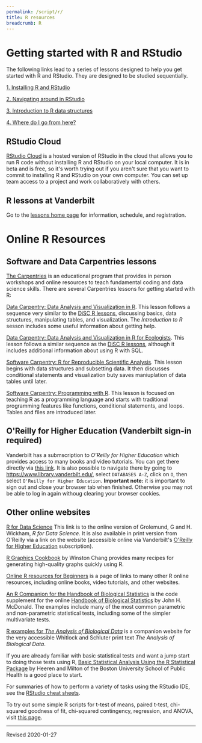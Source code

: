 ```yaml
---
permalink: /script/r/
title: R resources
breadcrumb: R
---
```


# Getting started with R and RStudio

The following links lead to a series of lessons designed to help you get started with R and RStudio.  They are designed to be studied sequentially.

[1. Installing R and RStudio](install)

[2. Navigating around in RStudio](navigate)

[3. Introduction to R data structures](structures)

[4. Where do I go from here?](next)

## RStudio Cloud

[RStudio Cloud](https://rstudio.cloud/) is a hosted version of RStudio in the cloud that allows you to run R code without installing R and RStudio on your local computer. It is in beta and is free, so it's worth trying out if you aren't sure that you want to commit to installing R and RStudio on your own computer.  You can set up team access to a project and work collaboratively with others.

## R lessons at Vanderbilt

Go to the [lessons home page](lessons/) for information, schedule, and registration.


# Online R Resources

## Software and Data Carpentries lessons

[The Carpentries](https://carpentries.org/) is an educational program that provides in person workshops and online resources to teach fundamental coding and data science skills.  There are several Carpentries lessons for getting started with R:

[Data Carpentry: Data Analysis and Visualization in R](https://datacarpentry.org/R-genomics/). This lesson follows a sequence very similar to the [DiSC R lessons](lessons/), discussing basics, data structures, manipulating tables, and visualization. The *Introduction to R* sesson includes some useful information about getting help.

[Data Carpentry: Data Analysis and Visualization in R for Ecologists](https://datacarpentry.org/R-ecology-lesson/).  This lesson follows a similar sequence as the [DiSC R lessons](lessons/), although it includes additional information about using R with SQL.

[Software Carpentry: R for Reproducible Scientific Analysis](http://swcarpentry.github.io/r-novice-gapminder/). This lesson begins with data structures and subsetting data. It then discusses conditional statements and visualization buty saves maniuplation of data tables until later. 

[Software Carpentry: Programming with R](http://swcarpentry.github.io/r-novice-inflammation/). This lesson is focused on teaching R as a programming language and starts with traditional programming features like functions, conditional statements, and loops. Tables and files are introduced later. 

## O'Reilly for Higher Education (Vanderbilt sign-in required)

Vanderbilt has a submscription to *O'Reilly for Higher Education* which provides access to many books and video tutorials.  You can get there directly via [this link](http://www.library.vanderbilt.edu/eres?id=1676).  It is also possible to navigate there by going to <https://www.library.vanderbilt.edu/>, select `DATABASES A-Z`, click on `O`, then select `O'Reilly for Higher Education`.  **Important note:** it is important to sign out and close your browser tab when finished.  Otherwise you may not be able to log in again withoug clearing your browser cookies.

## Other online websites

[R for Data Science](https://r4ds.had.co.nz/) This link is to the online version of Grolemund, G and H. Wickham, *R for Data Science*.  It is also available in print version from O'Reilly via a link on the website (accessible online via Vanderbilt's [O'Reilly for Higher Education](http://www.library.vanderbilt.edu/eres?id=1676) subscription).

[R Graphics Cookbook](https://r-graphics.org/) by Winston Chang provides many recipes for generating high-quality graphs quickly using R.

[Online R resources for Beginners](http://www.introductoryr.co.uk/R_Resources_for_Beginners.html) is a page of links to many other R online resources, including online books, video tutorials, and other websites.

[An R Companion for the Handbook of Biological Statistics](http://rcompanion.org/rcompanion/) is the code supplement for the online [Handbook of Biological Statistics](http://www.biostathandbook.com/) by John H. McDonald.  The examples include many of the most common parametric and non-parametric statistical tests, including some of the simpler multivariate tests.

[R examples for *The Analysis of Biological Data*](http://whitlockschluter.zoology.ubc.ca/r-code) is a companion website for the very accessible Whitlock and Schluter print text *The Analysis of Biological Data*.  

If you are already familiar with basic statistical tests and want a jump start to doing those tests using R, [Basic Statistical Analysis Using the R Statistical Package](http://sphweb.bumc.bu.edu/otlt/MPH-Modules/BS/R/R-Manual/index.html) by Heeren and Milton of the Boston University School of Public Health is a good place to start.

For summaries of how to perform a variety of tasks using the RStudio IDE, see the [RStudio cheat sheets](https://www.rstudio.com/resources/cheatsheets/).

To try out some simple R scripts for t-test of means, paired t-test, chi-squared goodness of fit, chi-squared contingency, regression, and ANOVA, visit [this page](stats/).

----
Revised 2020-01-27
